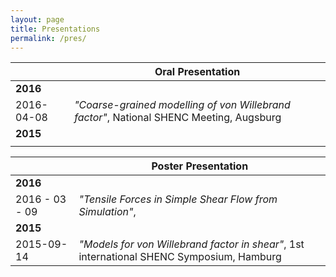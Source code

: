 ```yaml
---
layout: page
title: Presentations
permalink: /pres/
---
```



||Oral Presentation|
|:--|---|
|**2016**|
|2016-04-08|*"Coarse-grained modelling of von Willebrand factor"*, National SHENC Meeting, Augsburg|
|**2015**||
|||

||Poster Presentation|
|:--|---|
|**2016**|
|2016 - 03 - 09|*"Tensile Forces in Simple Shear Flow from Simulation"*, |
|**2015**||
|2015-09-14|*"Models for von Willebrand factor in shear"*, 1st international SHENC Symposium, Hamburg|
